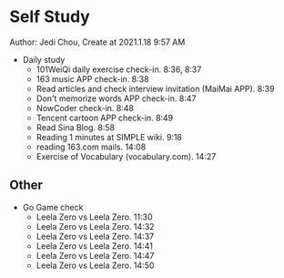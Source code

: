 # Self Study

Author: Jedi Chou, Create at 2021.1.18 9:57 AM

* Daily study
  * 101WeiQi daily exercise check-in. 8:36, 8:37
  * 163 music APP check-in. 8:38
  * Read articles and check interview invitation (MaiMai APP). 8:39
  * Don't memorize words APP check-in. 8:47
  * NowCoder check-in. 8:48
  * Tencent cartoon APP check-in. 8:49
  * Read Sina Blog. 8:58
  * Reading 1 minutes at SIMPLE wiki. 9:18
  * reading 163.com mails. 14:08
  * Exercise of Vocabulary (vocabulary.com). 14:27

## Other

* Go Game check
  * Leela Zero vs Leela Zero. 11:30
  * Leela Zero vs Leela Zero. 14:32
  * Leela Zero vs Leela Zero. 14:37
  * Leela Zero vs Leela Zero. 14:41
  * Leela Zero vs Leela Zero. 14:47
  * Leela Zero vs Leela Zero. 14:50
